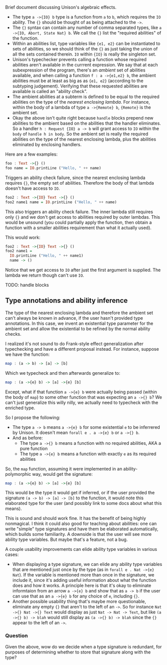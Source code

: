 
Brief document discussing Unison's algebraic effects.

* The type `a ->{IO} b` type is a function from `a` to `b`, which requires the `IO` ability. The `{}` should be thought of as being attached to the `->`.
* The `{}` syntax can contain any number of comma separated types, like `a ->{IO, Abort, State Nat} b`. We call the `{}` list the "required abilities" of the function.
* Within an abilities list, type variables like `{e1, e2}` can be instantiated to sets of abilities, so we should think of the `{}` as just taking the union of all the sets contained therein. `IO` within `{IO}` is really the singleton set.
* Unison's typechecker prevents calling a function whose required abilities aren't available in the currrent expression. We say that at each subexpression of the program, there's an _ambient_ set of abilities available, and when calling a function `f : a ->{e1,e2} b`, the ambient abilities must be at least as big as as `{e1, e2}` (according to the subtyping judgement). Verifying that these requested abilities are available is called an "ability check".
* The ambient abilities at a subterm is defined to be equal to the required abilities on the type of the _nearest enclosing lambda_. For instance, within the body of a lambda of type `a ->{Remote} b`, `{Remote}` is the ambient set.
* Okay the above isn't quite right because `handle` blocks prepend new abilities to the ambient based on the abilities that the handler eliminates. So a handler `h : Request {IO} a -> b` will grant access to `IO` within the `body` of `handle h in body`. So the ambient set is really the required abilities on the type of the nearest enclosing lambda, plus the abilities eliminated by enclosing handlers.

Here are a few examples:

```haskell
foo : Text ->{} ()
foo name = IO.printLine ("Hello, " ++ name)
```

Triggers an ability check failure, since the nearest enclosing lambda requires `{}`, the empty set of abilities. Therefore the body of that lambda doesn't have access to `IO`.

```haskell
foo2 : Text ->{IO} Text ->{} ()
foo2 name1 name = IO.printLine ("Hello, " ++ name)
```

This also triggers an ability check failure. The inner lambda still requires only `{}` and we don't get access to abilities required by outer lambdas. This would be unsound (you could partially apply the function, then obtain a function with a smaller abilities requirement than what it actually used).

This would work:

```haskell
foo2 : Text ->{IO} Text ->{} ()
foo2 name1 =
  IO.printLine ("Hello, " ++ name1)
  name -> ()
```

Notice that we get access to `IO` after just the first argument is supplied. The lambda we return though can't use `IO`.

TODO: handle blocks

## Type annotations and ability inference

The type of the nearest enclosing lambda and therefore the ambient set can't always be known in advance, if the user hasn't provided type annotations. In this case, we invent an existential type parameter for the ambient set and allow the existential to be refined by the normal ability checks.

I realized it's not sound to do Frank-style effect generalization after typechecking and have a different proposal instead. For instance, suppose we have the function:

```haskell
map : (a -> b) -> [a] -> [b]
```

Which we typecheck and then afterwards generalize to:

```haskell
map : (a ->{e} b) -> [a] ->{e} [b]
```

Except, what if that function `a ->{e} b` were actually being passed (within the body of `map`) to some other function that was expecting an `a ->{} b`? We can't just generalize this willy nilly, we actually need to typecheck with the enriched type.

So I propose the following:

* The type `a -> b` means `a ->{e} b` for some existential `e` to be inferrered by Unison. It doesn't mean `forall e . a ->{e} b` or `a ->{} b`.
* And as before:
  * The type `a ->{} b` means a function with no required abilities, AKA a pure function
  * The type `a ->{e} b` means a function with exactly `e` as its required abilities

So, the `map` function, assuming it were implemented in an ability-polymorphic way, would get the signature:

```haskell
map : (a ->{e} b) -> [a] ->{e} [b]
```

This would be the type it would get if inferred, or if the user provided the signature `(a -> b) -> [a] -> [b]` to the function, it would note this elaborated type for the user (and possibly link to some docs about what this means).

This is sound and should work fine. It has the benefit of being highly nonmagical. I think it could also good for teaching about abilities: one can write "simple" type signatures and have them be elaborated automatically, which builds some familiarity. A downside is that the user will see more ability type variables. But maybe that's a feature, not a bug.

A couple usability improvements can elide ability type variables in various cases:

* When displaying a type signature, we can elide any ability type variables that are mentioned just once by the type (as in `forall e . Nat ->{e} Nat`). If the variable is mentioned more than once in the signature, we include it, since it's adding useful information about what the function does and how it works. A principle here is that it's okay to eliminate informtaion from an arrow `a ->{e} b` and show that as `a -> b` if the user can use that as an `a ->{e} b` for any choice of `e`, including `{}`.
* Another possible usability thing that's maybe more questionable, eliminate any empty `{}` that aren't to the left of an `->`. So for instance `Nat ->{} Nat ->{} Text` would display as just `Nat -> Nat -> Text`, but like `(a ->{} b) -> blah` would still display as `(a ->{} b) -> blah` since the `{}` appear to the left of an `->`.

### Question

Given the above, wow do we decide when a type signature is redundant, for purposes of determining whether to store that signature along with the type?
